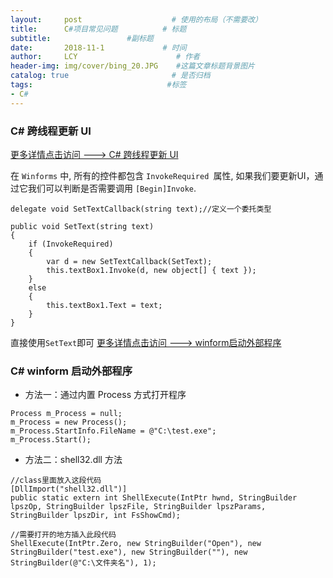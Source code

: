 ```yaml
---
layout:     post                    # 使用的布局（不需要改）
title:      C#项目常见问题          # 标题 
subtitle:                 #副标题
date:       2018-11-1             # 时间
author:     LCY                      # 作者
header-img: img/cover/bing_20.JPG    #这篇文章标题背景图片
catalog: true                       # 是否归档
tags:                              #标签
- C#
---
```


### C# 跨线程更新 UI
[更多详情点击访问 ---> C# 跨线程更新 UI](https://naturalwill.github.io/2017/09/18/update-ui-when-cross-thread/)

在 `Winforms` 中, 所有的控件都包含 `InvokeRequired `属性, 如果我们要更新UI，通过它我们可以判断是否需要调用 `[Begin]Invoke`.

```
delegate void SetTextCallback(string text);//定义一个委托类型

public void SetText(string text)
{
    if (InvokeRequired)
    {
        var d = new SetTextCallback(SetText);
        this.textBox1.Invoke(d, new object[] { text });
    }
    else
    {
        this.textBox1.Text = text;
    }
}
```

直接使用`SetText`即可
[更多详情点击访问 ---> winform启动外部程序](https://www.cnblogs.com/zhujiantao/p/6694446.html)
### C# winform 启动外部程序

- 方法一：通过内置 Process 方式打开程序
```
Process m_Process = null;
m_Process = new Process();
m_Process.StartInfo.FileName = @"C:\test.exe";
m_Process.Start();
```

- 方法二：shell32.dll 方法
```
//class里面放入这段代码
[DllImport("shell32.dll")]
public static extern int ShellExecute(IntPtr hwnd, StringBuilder lpszOp, StringBuilder lpszFile, StringBuilder lpszParams, StringBuilder lpszDir, int FsShowCmd);

//需要打开的地方插入此段代码
ShellExecute(IntPtr.Zero, new StringBuilder("Open"), new StringBuilder("test.exe"), new StringBuilder(""), new StringBuilder(@"C:\文件夹名"), 1);
```